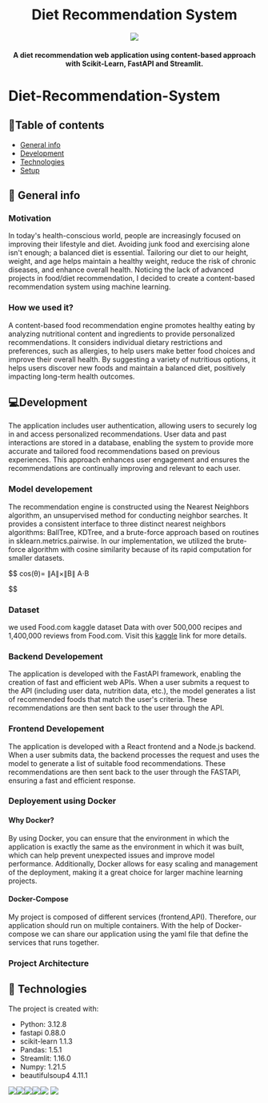 
<h1 align="center">Diet Recommendation System</h1>
<div align= "center"><img src="newlogo.png" />
  <h4>A diet recommendation web application using content-based approach with Scikit-Learn, FastAPI and Streamlit.</h4>
</div>

# Diet-Recommendation-System

## :bookmark_tabs:Table of contents

- [General info](#general-info)
- [Development](#development)
- [Technologies](#technologies)
- [Setup](#setup)

## :scroll: General info

### Motivation

In today's health-conscious world, people are increasingly focused on improving their lifestyle and diet. Avoiding junk food and exercising alone isn't enough; a balanced diet is essential. Tailoring our diet to our height, weight, and age helps maintain a healthy weight, reduce the risk of chronic diseases, and enhance overall health. Noticing the lack of advanced projects in food/diet recommendation, I decided to create a content-based recommendation system using machine learning.

### How we used it?

A content-based food recommendation engine promotes healthy eating by analyzing nutritional content and ingredients to provide personalized recommendations. It considers individual dietary restrictions and preferences, such as allergies, to help users make better food choices and improve their overall health. By suggesting a variety of nutritious options, it helps users discover new foods and maintain a balanced diet, positively impacting long-term health outcomes.

## :computer:Development

The application includes user authentication, allowing users to securely log in and access personalized recommendations. User data and past interactions are stored in a database, enabling the system to provide more accurate and tailored food recommendations based on previous experiences. This approach enhances user engagement and ensures the recommendations are continually improving and relevant to each user.

### Model developement

The recommendation engine is constructed using the Nearest Neighbors algorithm, an unsupervised method for conducting neighbor searches. It provides a consistent interface to three distinct nearest neighbors algorithms: BallTree, KDTree, and a brute-force approach based on routines in sklearn.metrics.pairwise. In our implementation, we utilized the brute-force algorithm with cosine similarity because of its rapid computation for smaller datasets.

$$
cos(θ)=
  ∥A∥×∥B∥
   A⋅B

$$

### Dataset

we used Food.com kaggle dataset Data with over 500,000 recipes and 1,400,000 reviews from Food.com. Visit this [kaggle](https://www.kaggle.com/datasets/irkaal/foodcom-recipes-and-reviews?select=recipes.csv) link for more details.

### Backend Developement

The application is developed with the FastAPI framework, enabling the creation of fast and efficient web APIs. When a user submits a request to the API (including user data, nutrition data, etc.), the model generates a list of recommended foods that match the user's criteria. These recommendations are then sent back to the user through the API.

### Frontend Developement

The application is developed with a React frontend and a Node.js backend. When a user submits data, the backend processes the request and uses the model to generate a list of suitable food recommendations. These recommendations are then sent back to the user through the FASTAPI, ensuring a fast and efficient response.

### Deployement using Docker

#### Why Docker?

By using Docker, you can ensure that the environment in which the application is exactly the same as the environment in which it was built, which can help prevent unexpected issues and improve model performance. Additionally, Docker allows for easy scaling and management of the deployment, making it a great choice for larger machine learning projects.

#### Docker-Compose

My project is composed of different services (frontend,API). Therefore, our application should run on multiple containers. With the help of Docker-compose we can share our application using the yaml file that define the services that runs together.

### Project Architecture

## :rocket: Technologies

The project is created with:

- Python: 3.12.8
- fastapi 0.88.0
- scikit-learn 1.1.3
- Pandas: 1.5.1
- Streamlit: 1.16.0
- Numpy: 1.21.5
- beautifulsoup4 4.11.1

![](https://img.icons8.com/color/48/null/python--v1.png)![](https://img.icons8.com/color/48/null/numpy.png)![](Assets/streamlit-icon-48x48.png)![](Assets/fastapi.ico)![](Assets/scikit-learn.ico) ![](https://img.icons8.com/color/48/null/pandas.png)
